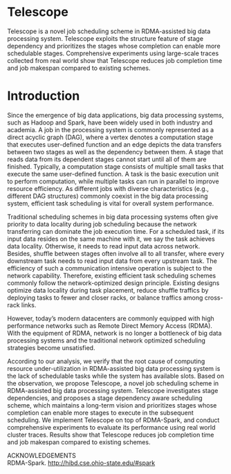 # Telescope

Telescope is a  novel  job scheduling scheme in RDMA-assisted big data processing system. Telescope exploits the structure feature of stage dependency and prioritizes the stages whose completion can enable more schedulable stages. Comprehensive experiments using large-scale traces collected from real world show that Telescope reduces job completion time and job makespan compared to existing schemes.

# Introduction

Since the emergence of big data applications, big data processing systems, such as Hadoop and Spark, have been widely used in both industry and academia. A job in the processing system is commonly represented as a direct acyclic graph (DAG), where a vertex denotes a computation stage
that executes user-defined function and an edge depicts the data transfers between two stages as well as the dependency between them. A stage that reads data from its dependent stages cannot start until all of them are finished. Typically, a computation stage consists of multiple small tasks that execute the same user-defined function. A task is the basic execution unit to perform computation, while multiple tasks can run in parallel to improve resource efficiency. As different jobs with diverse characteristics (e.g., different DAG structures) commonly coexist in the big data processing system, efficient task scheduling is vital for overall system performance.

Traditional scheduling schemes in big data processing systems often give priority to data locality during job scheduling because the network transferring can dominate the job execution time. For a scheduled task, if its input data resides on the same machine with it, we say the task achieves data locality. Otherwise, it needs to read input data across network. Besides, shuffle between stages often involve all to all transfer, where every downstream task needs to read input data from every upstream task. The efficiency of such a communication intensive operation is subject to the network capability. Therefore, existing efficient task scheduling schemes commonly follow the network-optimized design principle. Existing designs optimize data locality during task placement, reduce shuffle traffics by deploying tasks to fewer and closer racks, or balance traffics among cross-rack links.

However, today’s modern datacenters are commonly equipped with high performance networks such as Remote Direct Memory Access (RDMA). With the equipment of RDMA, network is no longer a bottleneck of big data processing systems and the traditional network optimized
scheduling strategies become unsatisfied.

According to our analysis, we verify that the root cause of computing resource under-utilization in RDMA-assisted big data processing system is the lack of schedulable tasks while the system has available slots. Based on the observation, we propose Telescope, a novel job scheduling scheme in RDMA-assisted big data processing system. Telescope investigates stage dependencies, and proposes a stage dependency aware scheduling scheme, which maintains a long-term vision and prioritizes stages whose completion can enable more stages to execute in the subsequent scheduling. We implement Telescope on top of RDMA-Spark, and conduct comprehensive experiments to evaluate its performance using real world cluster traces. Results show that Telescope reduces job completion time and job makespan compared to existing schemes.


ACKNOWLEDGEMENTS   
RDMA-Spark. <http://hibd.cse.ohio-state.edu/#spark>
